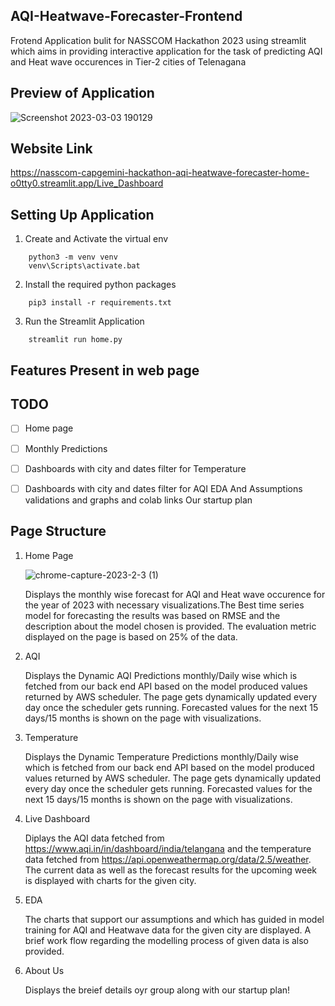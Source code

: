 ## AQI-Heatwave-Forecaster-Frontend

Frotend Application  bulit for NASSCOM Hackathon 2023 using streamlit  which aims in providing interactive application for the task of predicting AQI and Heat wave occurences in Tier-2 cities of Telenagana


## Preview of Application

![Screenshot 2023-03-03 190129](https://user-images.githubusercontent.com/62760269/222732893-fe997643-bca6-4781-b1fd-80a686ff8f63.png)

## Website Link

https://nasscom-capgemini-hackathon-aqi-heatwave-forecaster-home-o0tty0.streamlit.app/Live_Dashboard

## Setting Up Application

1. Create and Activate the virtual env
```
    python3 -m venv venv
    venv\Scripts\activate.bat
```

2. Install the required python packages
```
    pip3 install -r requirements.txt
```

3. Run the Streamlit Application
```
    streamlit run home.py
```

## Features Present in web page

## TODO
- [ ] Home page
- [ ] Monthly Predictions
- [ ] Dashboards with city and dates filter for Temperature
- [ ] Dashboards with city and dates filter for AQI
EDA And Assumptions validations and graphs and colab links
Our startup plan


## Page Structure

1. Home Page

   ![chrome-capture-2023-2-3 (1)](https://user-images.githubusercontent.com/62760269/222744962-29866f57-55f0-44c9-a40d-5ce90f6caae5.gif)


   Displays the monthly wise forecast for AQI and Heat wave occurence for the year of 2023 with necessary visualizations.The Best time series model for forecasting the results was based on RMSE and the description about the model chosen is provided. The evaluation metric displayed on the page is based on 25% of the data.
   

2. AQI

   

   Displays the Dynamic AQI Predictions monthly/Daily wise which is fetched from our back end API based on the model produced values returned by AWS scheduler. The page gets dynamically updated every day once the scheduler gets running. Forecasted values for the next 15 days/15 months is shown on the page with visualizations.
  

3. Temperature

   Displays the Dynamic Temperature Predictions monthly/Daily wise which is fetched from our back end API based on the model produced values returned by AWS scheduler. The page gets dynamically updated every day once the scheduler gets running. Forecasted values for the next 15 days/15 months is shown on the page with visualizations.
  

4. Live Dashboard

   Diplays the AQI data fetched from https://www.aqi.in/in/dashboard/india/telangana and the temperature data fetched from https://api.openweathermap.org/data/2.5/weather. The current data as well as the forecast results for the upcoming week is displayed with charts for the given city.

5. EDA

   The charts that support our assumptions and which has guided in model training for AQI and Heatwave data for the given city are displayed. A brief work flow regarding the modelling process of given data is also provided.
  
6. About Us

   Displays the breief details oyr group along with our startup plan!
  
  
 

